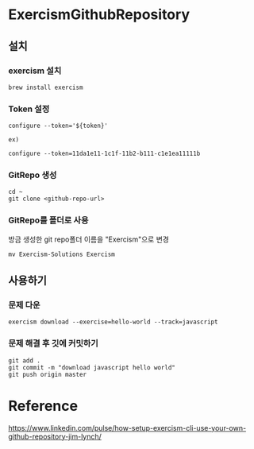 # ExercismGithubRepository

## 설치

### exercism 설치
~~~
brew install exercism
~~~

### Token 설정
~~~
configure --token='${token}'

ex)

configure --token=11da1e11-1c1f-11b2-b111-c1e1ea11111b
~~~

### GitRepo 생성

~~~
cd ~
git clone <github-repo-url>
~~~

### GitRepo를 폴더로 사용
방금 생성한 git repo폴더 이름을 "Exercism"으로 변경

~~~
mv Exercism-Solutions Exercism
~~~

## 사용하기

### 문제 다운

~~~
exercism download --exercise=hello-world --track=javascript
~~~

### 문제 해결 후 깃에 커밋하기
~~~
git add .
git commit -m "download javascript hello world"
git push origin master
~~~

# Reference
https://www.linkedin.com/pulse/how-setup-exercism-cli-use-your-own-github-repository-jim-lynch/  